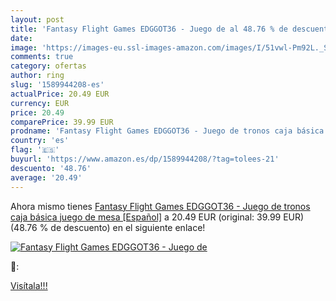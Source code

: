 ```yaml
---
layout: post
title: 'Fantasy Flight Games EDGGOT36 - Juego de al 48.76 % de descuento'
date: 
image: 'https://images-eu.ssl-images-amazon.com/images/I/51vwl-Pm92L._SL200_.jpg'
comments: true
category: ofertas
author: ring
slug: '1589944208-es'
actualPrice: 20.49 EUR
currency: EUR
price: 20.49
comparePrice: 39.99 EUR
prodname: 'Fantasy Flight Games EDGGOT36 - Juego de tronos caja básica  juego de mesa [Español]'
country: 'es'
flag: '🇪🇸'
buyurl: 'https://www.amazon.es/dp/1589944208/?tag=tolees-21'
descuento: '48.76'
average: '20.49'
---
```


Ahora mismo tienes [Fantasy Flight Games EDGGOT36 - Juego de tronos caja básica  juego de mesa [Español]](https://www.amazon.es/dp/1589944208/?tag=tolees-21) a 20.49 EUR (original: 39.99 EUR) (48.76 %  de descuento) en el siguiente enlace!

[![Fantasy Flight Games EDGGOT36 - Juego de](https://images-eu.ssl-images-amazon.com/images/I/51vwl-Pm92L._SL200_.jpg)](https://www.amazon.es/dp/1589944208/?tag=tolees-21)

🔎:


[Visítala!!!](https://www.amazon.es/dp/1589944208/?tag=tolees-21)
